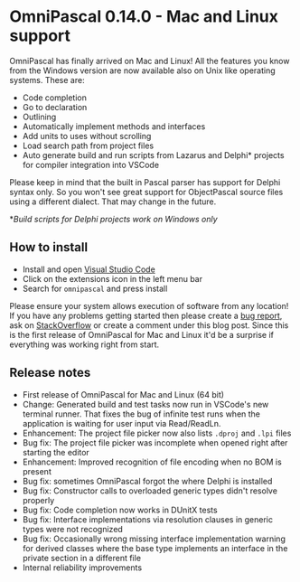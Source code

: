 # OmniPascal 0.14.0 - Mac and Linux support

OmniPascal has finally arrived on Mac and Linux! All the features you know from the Windows version are now available also on Unix like operating systems. These are:

- Code completion
- Go to declaration
- Outlining
- Automatically implement methods and interfaces
- Add units to uses without scrolling
- Load search path from project files
- Auto generate build and run scripts from Lazarus and Delphi* projects for compiler integration into VSCode

Please keep in mind that the built in Pascal parser has support for Delphi syntax only. So you won't see great support for ObjectPascal source files using a different dialect. That may change in the future.

**Build scripts for Delphi projects work on Windows only*

## How to install
 - Install and open [Visual Studio Code](https://code.visualstudio.com/)
 - Click on the extensions icon in the left menu bar
 - Search for `omnipascal` and press install

Please ensure your system allows execution of software from any location!
If you have any problems getting started then please create a [bug report](https://bitbucket.org/Wosi/omnipascalissues/issues?status=new&status=open), ask on [StackOverflow](https://stackoverflow.com/tags/omnipascal) or create a comment under this blog post. 
Since this is the first release of OmniPascal for Mac and Linux it'd be a surprise if everything was working right from start.

## Release notes 

- First release of OmniPascal for Mac and Linux (64 bit)
- Change: Generated build and test tasks now run in VSCode's new terminal runner. That fixes the bug of infinite test runs when the application is waiting for user input via Read/ReadLn.
- Enhancement: The project file picker now also lists `.dproj` and `.lpi` files
- Bug fix: The project file picker was incomplete when opened right after starting the editor
- Enhancement: Improved recognition of file encoding when no BOM is present
- Bug fix: sometimes OmniPascal forgot the where Delphi is installed
- Bug fix: Constructor calls to overloaded generic types didn't resolve properly
- Bug fix: Code completion now works in DUnitX tests
- Bug fix: Interface implementations via resolution clauses in generic types were not recognized 
- Bug fix: Occasionally wrong missing interface implementation warning for derived classes where the base type implements an interface in the private section in a different file
- Internal reliability improvements